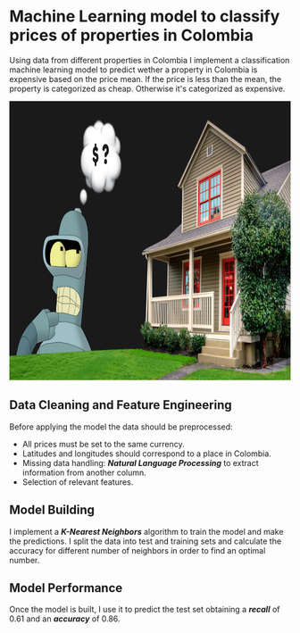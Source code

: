 # Machine Learning model to classify prices of properties in Colombia

Using data from different properties in Colombia I implement a classification machine learning model to predict wether a property in Colombia is expensive based on the price mean. If the price is less than the mean, the property is categorized as cheap. Otherwise it's categorized as expensive.


<img src="robot_thinking.jpg"  height="500">



## Data Cleaning and Feature Engineering

Before applying the model the data should be preprocessed:
- All prices must be set to the same currency.
- Latitudes and longitudes should correspond to a place in Colombia.
- Missing data handling: ***Natural Language Processing*** to extract information from another column.
- Selection of relevant features.


## Model Building

I implement a ***K-Nearest Neighbors*** algorithm to train the model and make the predictions.
I split the data into test and training sets and calculate the accuracy for different number of neighbors in order to find an optimal number.


## Model Performance

Once the model is built, I use it to predict the test set obtaining a ***recall*** of 0.61 and an ***accuracy*** of	0.86.
